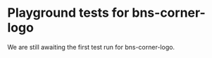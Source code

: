 # Playground tests for bns-corner-logo
We are still awaiting the first test run for bns-corner-logo.
